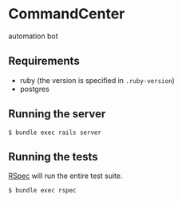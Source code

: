 # CommandCenter

automation bot

## Requirements

  * ruby (the version is specified in `.ruby-version`)
  * postgres

## Running the server

```
$ bundle exec rails server
```

## Running the tests

[RSpec](https://github.com/rspec/rspec-rails) will run the entire test suite.

```
$ bundle exec rspec
```
